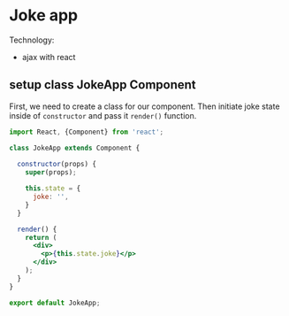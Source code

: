 # Joke app

Technology:
- ajax with react

## setup class JokeApp Component

First, we need to create a class for our component.  Then initiate joke state inside of `constructor` and pass it `render()` function.

```jsx
import React, {Component} from 'react';

class JokeApp extends Component {
  
  constructor(props) {
    super(props);

    this.state = {
      joke: '',
    }
  }

  render() {
    return (
      <div>
        <p>{this.state.joke}</p>
      </div>
    );
  }
}

export default JokeApp;
```